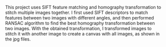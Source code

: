 This project uses SIFT feature matching and homography transformation to stitch multiple images together. I first used SIFT descriptors to match features between two images with different angles,
and then performed RANSAC algorithm to find the best homography transformation between two images. With the obtained transformation, I transformed images to stitch it with another image to 
create a canvas with all images, as shown in the jpg files.
